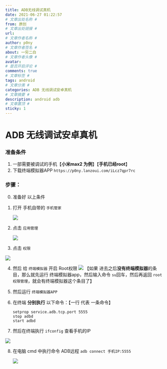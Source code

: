 ```yaml
---
title: ADB无线调试真机
date: 2021-06-27 01:22:57
# 文章出处名称 #
from: 原创
# 文章出处链接 #
url:
# 文章作者名称 #
author: p0ny
# 文章作者签名 #
about: 一穷二白
# 文章作者头像 #
avatar: 
# 是否开启评论 #
comments: true
# 文章标签 #
tags: android
# 文章分类 #
categories: ADB 无线调试安卓真机
# 文章摘要 #
description: android adb
# 文章置顶 #
sticky: 1
---
```

# ADB 无线调试安卓真机

### 准备条件
   1. 一部需要被调试的手机【**小米max2 为例**】【**手机已经root**】
   2. 下载终端模拟器APP `https://p0ny.lanzoui.com/iLcz7qpr7rc` 
   
### 步骤：
0. 准备好 以上条件

1. 打开 手机自带的 `手机管家` 

    ![](https://gitee.com/coder_p0ny/md-nice-markdown_pic/raw/master/2021-6-26/1624703388149-image.png)


    
2. 点击 `应用管理`
  
    ![](https://gitee.com/coder_p0ny/md-nice-markdown_pic/raw/master/2021-6-26/1624703432831-image.png)



3. 点击 `权限`
    
![](https://gitee.com/coder_p0ny/md-nice-markdown_pic/raw/master/2021-6-26/1624703469380-image.png)

    



4. 然后 给 `终端模拟器` 开启 Root权限
    ![](https://gitee.com/coder_p0ny/md-nice-markdown_pic/raw/master/2021-6-26/1624703501843-image.png)
    【如果 进去之后**没有终端模拟器**的条目，那么就先运行 终端模拟器app，然后输入命令 `su`回车，然后再返回 `root权限管理`，就会有终端模拟器这个条目了】




5. 然后运行 `终端模拟器APP`

6. 在终端 **分别执行** 以下命令：【一行 代表 一条命令】
    
    ```
    setprop service.adb.tcp.port 5555
    stop adbd
    start adbd
    ```
    
    
7. 然后在终端执行 `ifconfig` 查看手机的IP
    
![](https://gitee.com/coder_p0ny/md-nice-markdown_pic/raw/master/2021-6-26/1624708629208-image.png)




8. 在电脑 cmd 中执行命令 ADB远程 `adb connect 手机IP:5555`


   ![](https://gitee.com/coder_p0ny/md-nice-markdown_pic/raw/master/2021-6-26/1624702318441-image.png)


   
